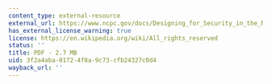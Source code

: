 ```yaml
---
content_type: external-resource
external_url: https://www.ncpc.gov/docs/Designing_for_Security_in_the_Nations_Capital.pdf
has_external_license_warning: true
license: https://en.wikipedia.org/wiki/All_rights_reserved
status: ''
title: PDF - 2.7 MB
uid: 3f2a4aba-0172-4f8a-9c73-cfb24327c0d4
wayback_url: ''
---
```

